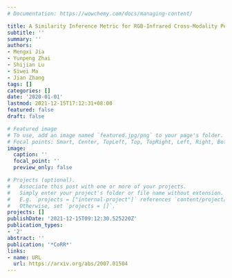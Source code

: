 ```yaml
---
# Documentation: https://wowchemy.com/docs/managing-content/

title: A Similarity Inference Metric for RGB-Infrared Cross-Modality Person Re-identification
subtitle: ''
summary: ''
authors:
- Mengxi Jia
- Yunpeng Zhai
- Shijian Lu
- Siwei Ma
- Jian Zhang
tags: []
categories: []
date: '2020-01-01'
lastmod: 2021-12-15T17:12:31+08:00
featured: false
draft: false

# Featured image
# To use, add an image named `featured.jpg/png` to your page's folder.
# Focal points: Smart, Center, TopLeft, Top, TopRight, Left, Right, BottomLeft, Bottom, BottomRight.
image:
  caption: ''
  focal_point: ''
  preview_only: false

# Projects (optional).
#   Associate this post with one or more of your projects.
#   Simply enter your project's folder or file name without extension.
#   E.g. `projects = ["internal-project"]` references `content/project/deep-learning/index.md`.
#   Otherwise, set `projects = []`.
projects: []
publishDate: '2021-12-15T09:12:30.525220Z'
publication_types:
- '2'
abstract: ''
publication: '*CoRR*'
links:
- name: URL
  url: https://arxiv.org/abs/2007.01504
---
```

